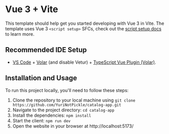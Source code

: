 # Vue 3 + Vite

This template should help get you started developing with Vue 3 in Vite. The template uses Vue 3 `<script setup>` SFCs, check out the [script setup docs](https://v3.vuejs.org/api/sfc-script-setup.html#sfc-script-setup) to learn more.

## Recommended IDE Setup

- [VS Code](https://code.visualstudio.com/) + [Volar](https://marketplace.visualstudio.com/items?itemName=Vue.volar) (and disable Vetur) + [TypeScript Vue Plugin (Volar)](https://marketplace.visualstudio.com/items?itemName=Vue.vscode-typescript-vue-plugin).

## Installation and Usage

To run this project locally, you'll need to follow these steps:

1. Clone the repository to your local machine using `git clone https://github.com/YuriNotPickle/catalog-app.git`
2. Navigate to the project directory: `cd catalog-app`
3. Install the dependencies: `npm install`
4. Start the client: `npm run dev`
5. Open the website in your browser at http://localhost:5173/